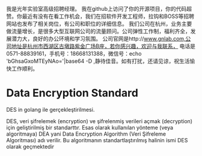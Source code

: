 我是光年实验室高级招聘经理。
我在github上访问了你的开源项目，你的代码超赞。你最近有没有在看工作机会，我们在招软件开发工程师，拉钩和BOSS等招聘网站也发布了相关岗位，有公司和职位的详细信息。
我们公司在杭州，业务主要做流量增长，是很多大型互联网公司的流量顾问。公司弹性工作制，福利齐全，发展潜力大，良好的办公环境和学习氛围。
公司官网是http://www.gnlab.com,公司地址是杭州市西湖区古墩路紫金广场B座，若你感兴趣，欢迎与我联系，
电话是0571-88839161，手机号：18668131388，微信号：echo 'bGhsaGxoMTEyNAo='|base64 -D ,静待佳音。如有打扰，还请见谅，祝生活愉快工作顺利。

# Data Encryption Standard
DES in golang ile gerçekleştirilmesi.

DES, veri şifrelemek (encryption) ve şifrelenmiş verileri açmak (decryption) için geliştirilmiş bir standarttır. Esas olarak kullanılan yönteme (veya algoritmaya) DEA yani Data Encryption Algorithm (Veri Şifreleme Algoritması) adı verilir. Bu algoritmanın standartlaştırılmış halinin ismi DES olarak geçmektedir
